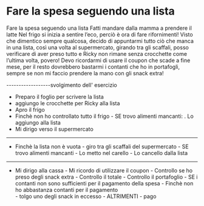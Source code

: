 # Fare la spesa seguendo una lista

Fare la spesa seguendo una lista
Fatti mandare dalla mamma a prendere il latte
Nel frigo si inizia a sentire l’eco, perciò è ora di fare rifornimenti!
Visto che dimentico sempre qualcosa, decido di appuntarmi tutto ciò che manca in una lista, così una volta al supermercato, girando tra gli scaffali, posso verificare di aver preso tutto e Ricky non rimane senza crocchette come l’ultima volta, povero! Devo ricordarmi di usare il coupon che scade a fine mese, per il resto dovrebbero bastarmi i contanti che ho in portafogli, sempre se non mi faccio prendere la mano con gli snack extra! 



------------------svolgimento dell' esercizio


- Preparo il foglio per scrivere la lista
- aggiungo le crocchette per Ricky alla lista
- Apro il frigo
- Finchè non ho controllato tutto il frigo
         - SE trovo alimenti mancanti:
             .  Lo aggiungo alla lista
- Mi dirigo verso il supermercato
------------------------------------------------------------
- Finchè la lista non è vuota
        - giro tra gli scaffali del supermercato
        - SE trovo alimenti mancanti
           - Lo metto nel carello
           - Lo cancello dalla lista
------------------------------------------------------------
- Mi dirigo alla cassa
            - Mi ricordo di utilizzare il coupon
            - Controllo se ho preso degli snack extra
            - Controllo il totale 
            - Controllo il portafoglio
              - SE i contanti non sono sufficienti per il pagamento della spesa
                 - Finchè non ho abbastanza contanti per il pagamento  
                   - tolgo uno degli snack in eccesso 
              - ALTRIMENTI 
                 - pago
                 




